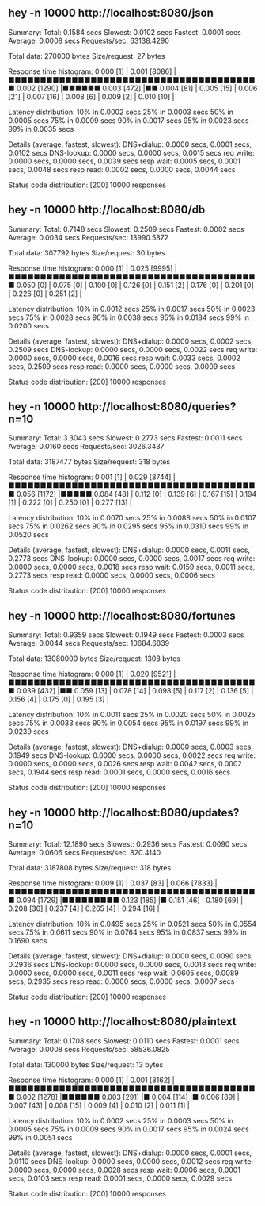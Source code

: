 ##  hey -n 10000 http://localhost:8080/json

Summary:
  Total:	0.1584 secs
  Slowest:	0.0102 secs
  Fastest:	0.0001 secs
  Average:	0.0008 secs
  Requests/sec:	63138.4290
  
  Total data:	270000 bytes
  Size/request:	27 bytes

Response time histogram:
  0.000 [1]	|
  0.001 [8086]	|■■■■■■■■■■■■■■■■■■■■■■■■■■■■■■■■■■■■■■■■
  0.002 [1290]	|■■■■■■
  0.003 [472]	|■■
  0.004 [81]	|
  0.005 [15]	|
  0.006 [21]	|
  0.007 [16]	|
  0.008 [6]	|
  0.009 [2]	|
  0.010 [10]	|


Latency distribution:
  10% in 0.0002 secs
  25% in 0.0003 secs
  50% in 0.0005 secs
  75% in 0.0009 secs
  90% in 0.0017 secs
  95% in 0.0023 secs
  99% in 0.0035 secs

Details (average, fastest, slowest):
  DNS+dialup:	0.0000 secs, 0.0001 secs, 0.0102 secs
  DNS-lookup:	0.0000 secs, 0.0000 secs, 0.0015 secs
  req write:	0.0000 secs, 0.0000 secs, 0.0039 secs
  resp wait:	0.0005 secs, 0.0001 secs, 0.0048 secs
  resp read:	0.0002 secs, 0.0000 secs, 0.0044 secs

Status code distribution:
  [200]	10000 responses



##  hey -n 10000 http://localhost:8080/db

Summary:
  Total:	0.7148 secs
  Slowest:	0.2509 secs
  Fastest:	0.0002 secs
  Average:	0.0034 secs
  Requests/sec:	13990.5872
  
  Total data:	307792 bytes
  Size/request:	30 bytes

Response time histogram:
  0.000 [1]	|
  0.025 [9995]	|■■■■■■■■■■■■■■■■■■■■■■■■■■■■■■■■■■■■■■■■
  0.050 [0]	|
  0.075 [0]	|
  0.100 [0]	|
  0.126 [0]	|
  0.151 [2]	|
  0.176 [0]	|
  0.201 [0]	|
  0.226 [0]	|
  0.251 [2]	|


Latency distribution:
  10% in 0.0012 secs
  25% in 0.0017 secs
  50% in 0.0023 secs
  75% in 0.0028 secs
  90% in 0.0038 secs
  95% in 0.0184 secs
  99% in 0.0200 secs

Details (average, fastest, slowest):
  DNS+dialup:	0.0000 secs, 0.0002 secs, 0.2509 secs
  DNS-lookup:	0.0000 secs, 0.0000 secs, 0.0022 secs
  req write:	0.0000 secs, 0.0000 secs, 0.0016 secs
  resp wait:	0.0033 secs, 0.0002 secs, 0.2509 secs
  resp read:	0.0000 secs, 0.0000 secs, 0.0009 secs

Status code distribution:
  [200]	10000 responses



##  hey -n 10000 http://localhost:8080/queries?n=10

Summary:
  Total:	3.3043 secs
  Slowest:	0.2773 secs
  Fastest:	0.0011 secs
  Average:	0.0160 secs
  Requests/sec:	3026.3437
  
  Total data:	3187477 bytes
  Size/request:	318 bytes

Response time histogram:
  0.001 [1]	|
  0.029 [8744]	|■■■■■■■■■■■■■■■■■■■■■■■■■■■■■■■■■■■■■■■■
  0.056 [1172]	|■■■■■
  0.084 [48]	|
  0.112 [0]	|
  0.139 [6]	|
  0.167 [15]	|
  0.194 [1]	|
  0.222 [0]	|
  0.250 [0]	|
  0.277 [13]	|


Latency distribution:
  10% in 0.0070 secs
  25% in 0.0088 secs
  50% in 0.0107 secs
  75% in 0.0262 secs
  90% in 0.0295 secs
  95% in 0.0310 secs
  99% in 0.0520 secs

Details (average, fastest, slowest):
  DNS+dialup:	0.0000 secs, 0.0011 secs, 0.2773 secs
  DNS-lookup:	0.0000 secs, 0.0000 secs, 0.0017 secs
  req write:	0.0000 secs, 0.0000 secs, 0.0018 secs
  resp wait:	0.0159 secs, 0.0011 secs, 0.2773 secs
  resp read:	0.0000 secs, 0.0000 secs, 0.0006 secs

Status code distribution:
  [200]	10000 responses



##  hey -n 10000 http://localhost:8080/fortunes

Summary:
  Total:	0.9359 secs
  Slowest:	0.1949 secs
  Fastest:	0.0003 secs
  Average:	0.0044 secs
  Requests/sec:	10684.6839
  
  Total data:	13080000 bytes
  Size/request:	1308 bytes

Response time histogram:
  0.000 [1]	|
  0.020 [9521]	|■■■■■■■■■■■■■■■■■■■■■■■■■■■■■■■■■■■■■■■■
  0.039 [432]	|■■
  0.059 [13]	|
  0.078 [14]	|
  0.098 [5]	|
  0.117 [2]	|
  0.136 [5]	|
  0.156 [4]	|
  0.175 [0]	|
  0.195 [3]	|


Latency distribution:
  10% in 0.0011 secs
  25% in 0.0020 secs
  50% in 0.0025 secs
  75% in 0.0033 secs
  90% in 0.0054 secs
  95% in 0.0197 secs
  99% in 0.0239 secs

Details (average, fastest, slowest):
  DNS+dialup:	0.0000 secs, 0.0003 secs, 0.1949 secs
  DNS-lookup:	0.0000 secs, 0.0000 secs, 0.0022 secs
  req write:	0.0000 secs, 0.0000 secs, 0.0026 secs
  resp wait:	0.0042 secs, 0.0002 secs, 0.1944 secs
  resp read:	0.0001 secs, 0.0000 secs, 0.0016 secs

Status code distribution:
  [200]	10000 responses



##  hey -n 10000 http://localhost:8080/updates?n=10

Summary:
  Total:	12.1890 secs
  Slowest:	0.2936 secs
  Fastest:	0.0090 secs
  Average:	0.0606 secs
  Requests/sec:	820.4140
  
  Total data:	3187808 bytes
  Size/request:	318 bytes

Response time histogram:
  0.009 [1]	|
  0.037 [83]	|
  0.066 [7833]	|■■■■■■■■■■■■■■■■■■■■■■■■■■■■■■■■■■■■■■■■
  0.094 [1729]	|■■■■■■■■■
  0.123 [185]	|■
  0.151 [46]	|
  0.180 [69]	|
  0.208 [30]	|
  0.237 [4]	|
  0.265 [4]	|
  0.294 [16]	|


Latency distribution:
  10% in 0.0495 secs
  25% in 0.0521 secs
  50% in 0.0554 secs
  75% in 0.0611 secs
  90% in 0.0764 secs
  95% in 0.0837 secs
  99% in 0.1690 secs

Details (average, fastest, slowest):
  DNS+dialup:	0.0000 secs, 0.0090 secs, 0.2936 secs
  DNS-lookup:	0.0000 secs, 0.0000 secs, 0.0013 secs
  req write:	0.0000 secs, 0.0000 secs, 0.0011 secs
  resp wait:	0.0605 secs, 0.0089 secs, 0.2935 secs
  resp read:	0.0000 secs, 0.0000 secs, 0.0007 secs

Status code distribution:
  [200]	10000 responses



##  hey -n 10000 http://localhost:8080/plaintext

Summary:
  Total:	0.1708 secs
  Slowest:	0.0110 secs
  Fastest:	0.0001 secs
  Average:	0.0008 secs
  Requests/sec:	58536.0825
  
  Total data:	130000 bytes
  Size/request:	13 bytes

Response time histogram:
  0.000 [1]	|
  0.001 [8162]	|■■■■■■■■■■■■■■■■■■■■■■■■■■■■■■■■■■■■■■■■
  0.002 [1278]	|■■■■■■
  0.003 [291]	|■
  0.004 [114]	|■
  0.006 [89]	|
  0.007 [43]	|
  0.008 [15]	|
  0.009 [4]	|
  0.010 [2]	|
  0.011 [1]	|


Latency distribution:
  10% in 0.0002 secs
  25% in 0.0003 secs
  50% in 0.0005 secs
  75% in 0.0009 secs
  90% in 0.0017 secs
  95% in 0.0024 secs
  99% in 0.0051 secs

Details (average, fastest, slowest):
  DNS+dialup:	0.0000 secs, 0.0001 secs, 0.0110 secs
  DNS-lookup:	0.0000 secs, 0.0000 secs, 0.0012 secs
  req write:	0.0000 secs, 0.0000 secs, 0.0028 secs
  resp wait:	0.0006 secs, 0.0001 secs, 0.0103 secs
  resp read:	0.0001 secs, 0.0000 secs, 0.0029 secs

Status code distribution:
  [200]	10000 responses



